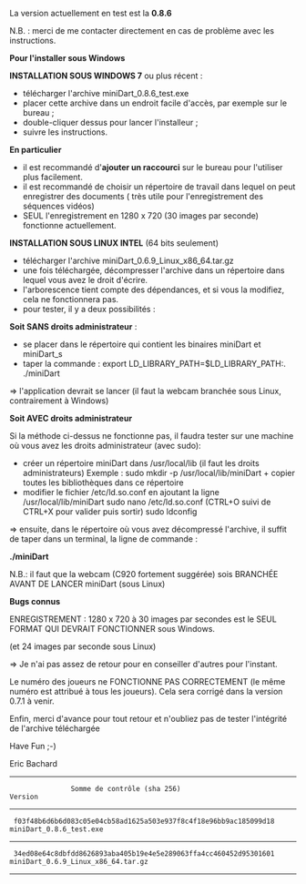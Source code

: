 La version actuellement en test est la **0.8.6**

N.B. : merci de me contacter directement en cas de problème avec les instructions.


**Pour l'installer sous Windows**

**INSTALLATION SOUS WINDOWS 7** ou plus récent :

* télécharger l'archive miniDart_0.8.6_test.exe
* placer cette archive dans un endroit facile d'accès, par exemple sur le bureau ;
* double-cliquer dessus pour lancer l'installeur ;
* suivre les instructions.

**En particulier**

* il est recommandé d'**ajouter un raccourci** sur le bureau pour l'utiliser plus facilement.
* il est recommandé de choisir un répertoire de travail dans lequel on peut enregistrer des documents ( très utile pour l'enregistrement des séquences vidéos)
* SEUL l'enregistrement en 1280 x 720 (30 images par seconde) fonctionne actuellement.

**INSTALLATION SOUS LINUX INTEL**  (64 bits seulement)

- télécharger l'archive miniDart_0.6.9_Linux_x86_64.tar.gz
- une fois téléchargée, décompresser l'archive dans un répertoire dans lequel vous avez le droit d'écrire.
- l'arborescence tient compte des dépendances, et si vous la modifiez, cela ne fonctionnera pas.
- pour tester, il y a deux possibilités :

**Soit SANS droits administrateur** :
- se placer dans le répertoire qui contient les binaires miniDart et miniDart_s
- taper la commande :  export LD_LIBRARY_PATH=$LD_LIBRARY_PATH:. ./miniDart

=> l'application devrait se lancer (il faut la webcam branchée sous Linux, contrairement à Windows)

**Soit AVEC droits administrateur**

Si la méthode ci-dessus ne fonctionne pas, il faudra tester sur une machine où vous avez les droits administrateur (avec sudo):

- créer un répertoire miniDart dans /usr/local/lib (il faut les droits administrateurs)
Exemple : sudo mkdir -p /usr/local/lib/miniDart + copier toutes les bibliothèques dans ce répertoire
- modifier le fichier /etc/ld.so.conf en ajoutant la ligne  /usr/local/lib/miniDart
sudo nano /etc/ld.so.conf    (CTRL+O suivi de CTRL+X pour valider puis sortir)
sudo ldconfig

=> ensuite, dans le répertoire où vous avez décompressé l'archive, il suffit de taper dans un terminal, la ligne de commande :

**./miniDart**

N.B.: il faut que la webcam (C920 fortement suggérée) sois BRANCHÉE AVANT DE LANCER miniDart (sous Linux)



**Bugs connus**

ENREGISTREMENT : 1280 x 720 à 30 images par secondes est le SEUL FORMAT QUI DEVRAIT FONCTIONNER sous Windows.

(et 24 images par seconde sous Linux)

=> Je n'ai pas assez de retour pour en conseiller d'autres pour l'instant.

Le numéro des joueurs ne FONCTIONNE PAS CORRECTEMENT (le même numéro est attribué à tous les joueurs). Cela sera corrigé dans la version 0.7.1 à venir.


Enfin, merci d'avance pour tout retour et n'oubliez pas de tester l'intégrité de l'archive téléchargée 

Have Fun ;-)

Eric Bachard


************************************************************************************************************

                   Somme de contrôle (sha 256)                                   Version

************************************************************************************************************

     f03f48b6d6b6d083c05e04cb58ad1625a503e937f8c4f18e96bb9ac185099d18  miniDart_0.8.6_test.exe

************************************************************************************************************

     34ed08e64c8dbfdd8626893aba405b19e4e5e289063ffa4cc460452d95301601  miniDart_0.6.9_Linux_x86_64.tar.gz

************************************************************************************************************

